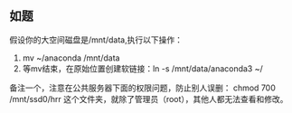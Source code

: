 ## 如题
假设你的大空间磁盘是/mnt/data,执行以下操作：
1. mv ~/anaconda /mnt/data
2. 等mv结束，在原始位置创建软链接：ln -s /mnt/data/anaconda3  ~/


备注一个，注意在公共服务器下面的权限问题，防止别人误删：
chmod 700 /mnt/ssd0/hrr
这个文件夹，就除了管理员（root），其他人都无法查看和修改。
